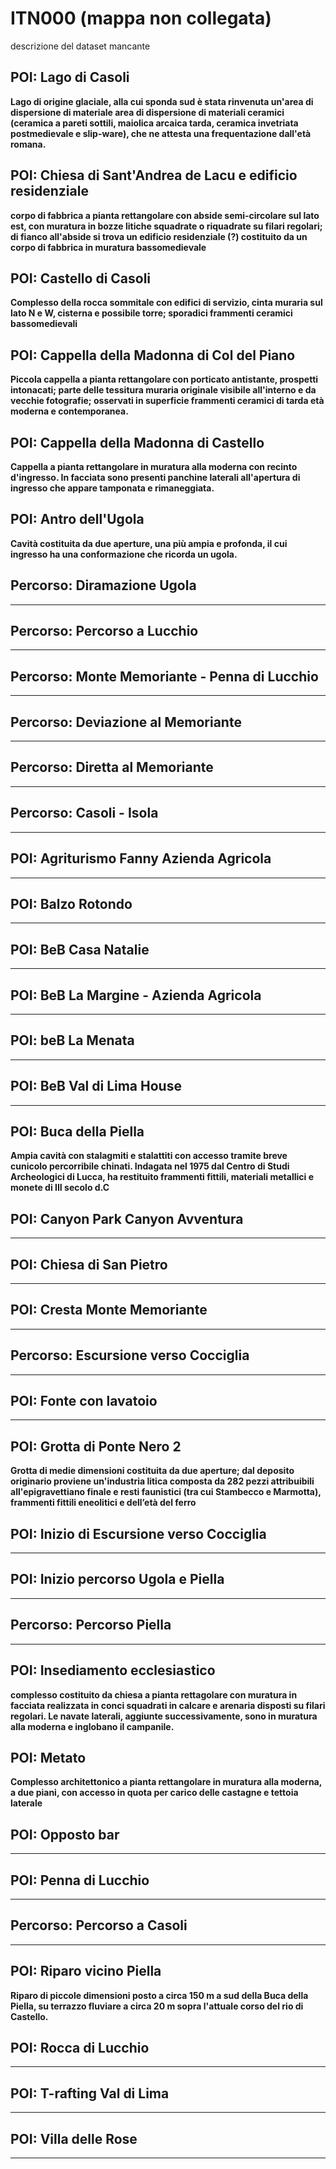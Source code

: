 # ITN000 (mappa non collegata)
descrizione del dataset mancante
## POI:  Lago di Casoli
**Lago di origine glaciale, alla cui sponda sud è stata rinvenuta un'area di dispersione di materiale area di dispersione di materiali ceramici (ceramica a pareti sottili, maiolica arcaica tarda, ceramica invetriata postmedievale e slip-ware), che ne attesta una frequentazione dall'età romana.**
## POI: Chiesa di Sant'Andrea de Lacu e edificio residenziale
**corpo di fabbrica a pianta rettangolare con abside semi-circolare sul lato est, con muratura in bozze litiche squadrate o riquadrate su filari regolari; di fianco all'abside si trova un edificio residenziale (?) costituito da un corpo di fabbrica in muratura bassomedievale**
## POI: Castello di Casoli
**Complesso della rocca sommitale con edifici di servizio, cinta muraria sul lato N e W, cisterna e possibile torre; sporadici frammenti ceramici bassomedievali**
## POI: Cappella della Madonna di Col del Piano
**Piccola cappella a pianta rettangolare con porticato antistante, prospetti intonacati; parte delle tessitura muraria originale visibile all'interno e da vecchie fotografie; osservati in superficie frammenti ceramici di tarda età moderna e contemporanea.**
## POI: Cappella della Madonna di Castello
**Cappella a pianta rettangolare in muratura alla moderna con recinto d'ingresso. In facciata sono presenti panchine laterali all'apertura di ingresso che appare tamponata e rimaneggiata.**
## POI: Antro dell'Ugola
**Cavità costituita da due aperture, una più ampia e profonda, il cui ingresso ha una conformazione che ricorda un ugola.**
## Percorso: Diramazione Ugola
****
## Percorso: Percorso a Lucchio
****
## Percorso: Monte Memoriante - Penna di Lucchio
****
## Percorso: Deviazione al Memoriante
****
## Percorso: Diretta al Memoriante
****
## Percorso: Casoli - Isola
****
## POI: Agriturismo Fanny Azienda Agricola
****
## POI: Balzo Rotondo
****
## POI: BeB Casa Natalie
****
## POI: BeB La Margine - Azienda Agricola
****
## POI: beB La Menata
****
## POI: BeB Val di Lima House
****
## POI: Buca della Piella
**Ampia cavità con stalagmiti e stalattiti con accesso tramite breve cunicolo percorribile chinati. Indagata nel 1975 dal Centro di Studi Archeologici di Lucca, ha restituito frammenti fittili, materiali metallici e monete di III secolo d.C**
## POI: Canyon Park Canyon Avventura
****
## POI: Chiesa di San Pietro
****
## POI: Cresta Monte Memoriante 
****
## Percorso: Escursione verso Cocciglia
****
## POI: Fonte con lavatoio
****
## POI: Grotta di Ponte Nero 2
**Grotta di medie dimensioni costituita da due aperture; dal deposito originario proviene un'industria litica composta da 282 pezzi attribuibili all'epigravettiano finale e resti faunistici (tra cui Stambecco e Marmotta),  frammenti fittili eneolitici e dell’età del ferro**
## POI: Inizio di Escursione verso Cocciglia
****
## POI: Inizio percorso Ugola e Piella
****
## Percorso: Percorso Piella
****
## POI: Insediamento ecclesiastico
**complesso costituito da chiesa a pianta rettagolare con muratura in facciata realizzata in conci squadrati in calcare e arenaria disposti su filari regolari. Le navate laterali, aggiunte successivamente, sono in muratura alla moderna e inglobano il campanile.**
## POI: Metato
**Complesso architettonico a pianta rettangolare in muratura alla moderna, a due piani, con accesso in quota per carico delle castagne e tettoia laterale**
## POI: Opposto bar
****
## POI: Penna di Lucchio
****
## Percorso: Percorso a Casoli
****
## POI: Riparo vicino Piella
**Riparo di piccole dimensioni posto a circa 150 m a sud della Buca della Piella, su terrazzo fluviare a circa 20 m sopra l'attuale corso del rio di Castello.**
## POI: Rocca di Lucchio
****
## POI: T-rafting Val di Lima
****
## POI: Villa delle Rose
****
